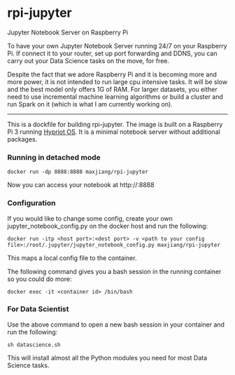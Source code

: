 # rpi-jupyter
Jupyter Notebook Server on Raspberry Pi

To have your own Jupyter Notebook Server running 24/7 on your Raspberry Pi. If connect it to your router, set up port forwarding and DDNS, you can carry out your Data Science tasks on the move, for free.

Despite the fact that we adore Raspberry Pi and it is becoming more and more power, it is not intended to run large cpu intensive tasks. It will be slow and the best model only offers 1G of RAM. For larger datasets, you either need to use incremental machine learning algorithms or build a cluster and run Spark on it (which is what I am currently working on).

----------
This is a dockfile for building rpi-jupyter. The image is built on a Raspberry Pi 3 running [Hypriot OS](http://blog.hypriot.com/). It is a minimal notebook server without additional packages.  

### Running in detached mode
    docker run -dp 8888:8888 maxjiang/rpi-jupyter 

Now you can access your notebook at http://<docker host IP address>:8888

### Configuration
If you would like to change some config, create your own jupyter_notebook_config.py on the docker host and run the following:

    docker run -itp <host port>:<dest port> -v <path to your config file>:/root/.jupyter/jupyter_notebook_config.py maxjiang/rpi-jupyter

This maps a local config file to the container.

The following command gives you a bash session in the running container so you could do more:

    docker exec -it <container id> /bin/bash

### For Data Scientist
Use the above command to open a new bash session in your container and run the following:

    sh datascience.sh
    
This will install almost all the Python modules you need for most Data Science tasks.

